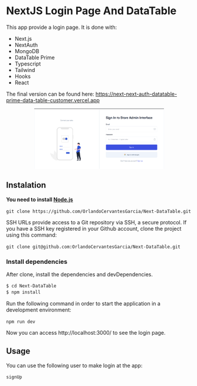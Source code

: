 # NextJS Login Page And DataTable

This app provide a login page. It is done with:

  - Next.js
  - NextAuth
  - MongoDB
  - DataTable Prime
  - Typescript
  - Tailwind 
  - Hooks
  - React

The final version can be found here: https://next-next-auth-datatable-prime-data-table-customer.vercel.app

<p align="center">
    <a target="_blank" href="https://next-next-auth-datatable-prime-data-table-customer.vercel.app">
      <img src="./public/images/app-login.PNG" width="70%"/>
    </a>
</p>

## Instalation

**You need to install [Node.js](https://nodejs.org/en/download/)**

```git clone https://github.com/OrlandoCervantesGarcia/Next-DataTable.git```

SSH URLs provide access to a Git repository via SSH, a secure protocol. If you have a SSH key registered in your Github account, clone the project using this command:

```git clone git@github.com:OrlandoCervantesGarcia/Next-DataTable.git```

### Install dependencies

After clone, install the dependencies and devDependencies.

```sh
$ cd Next-DataTable
$ npm install
```

Run the following command in order to start the application in a development environment:

```npm run dev```

Now you can access http://localhost:3000/ to see the login page.

## Usage

You can use the following user to make login at the app:

```
signUp
```